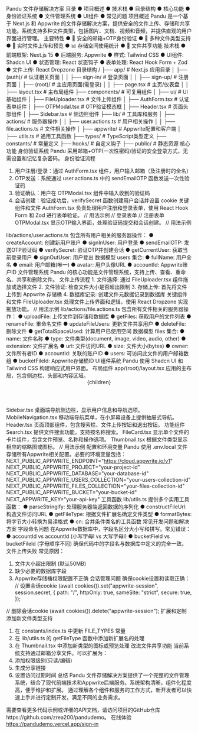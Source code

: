 Pandu 文件存储解决方案
目录
● 项目概述
● 技术栈
● 目录结构
● 核心功能
● 身份验证系统
● 文件管理系统
● UI组件
● 常见问题
项目概述
Pandu 是一个基于 Next.js 和 Appwrite 的文件存储解决方案，提供安全的文件上传、存储和共享功能。系统支持多种文件类型，包括图片、文档、视频和音频，并提供直观的用户界面进行管理。
主要特性
● 🔐 安全的邮箱+OTP身份验证
● 📁 多种文件类型支持
● 🔄 实时文件上传和预览
● 📊 存储空间使用统计
● 👥 文件共享功能
技术栈
● 前端框架: Next.js 15
● 后端服务: Appwrite
● 样式: Tailwind CSS
● UI组件: Shadcn UI
● 状态管理: React 状态钩子
● 表单处理: React Hook Form + Zod
● 文件上传: React Dropzone
目录结构
/
├── app/                    # Next.js 应用目录
│   ├── (auth)/             # 认证相关页面
│   │   ├── sign-in/        # 登录页面
│   │   ├── sign-up/        # 注册页面
│   ├── (root)/             # 主应用页面(需登录)
│   │   ├── page.tsx        # 主页/仪表盘
│   │   ├── layout.tsx      # 主布局组件
├── components/             # 可复用组件
│   ├── ui/                 # UI基础组件
│   ├── FileUploader.tsx    # 文件上传组件 
│   ├── AuthForm.tsx        # 认证表单组件
│   ├── OTPModal.tsx        # OTP验证模态框
│   ├── Header.tsx          # 页面头部组件
│   ├── Sidebar.tsx         # 侧边栏组件
├── lib/                    # 工具库和服务
│   ├── actions/            # 服务器操作
│   │   ├── user.actions.ts # 用户相关操作
│   │   ├── file.actions.ts # 文件相关操作
│   ├── appwrite/           # Appwrite配置和客户端
│   ├── utils.ts            # 通用工具函数
├── types/                  # TypeScript类型定义
├── constants/              # 常量定义
├── hooks/                  # 自定义钩子
├── public/                 # 静态资源
核心功能
身份验证系统
Pandu 采用邮箱+OTP(一次性密码)验证的安全登录方式，无需设置和记忆复杂密码。
身份验证流程
1. 用户注册/登录：通过 AuthForm.tsx 组件，用户输入邮箱（及注册时的全名）
2. OTP发送：系统通过 user.actions.ts 中的 sendEmailOTP 函数发送一次性验证码
3. 验证确认：用户在 OTPModal.tsx 组件中输入收到的验证码
4. 会话创建：验证成功后，verifySecret 函数创建用户会话并设置 cookie
关键组件和文件
AuthForm.tsx
负责处理用户注册和登录表单，使用 React Hook Form 和 Zod 进行表单验证。
// 用法示例
<AuthForm type="sign-in" /> // 登录表单
<AuthForm type="sign-up" /> // 注册表单
OTPModal.tsx
显示OTP输入界面，处理验证码提交和会话创建。
// 用法示例
<OtpModal email="user@example.com" accountId="12345" />
lib/actions/user.actions.ts
包含所有用户相关的服务器操作：
● createAccount: 创建新用户账户
● signInUser: 用户登录
● sendEmailOTP: 发送OTP验证码
● verifySecret: 验证OTP并创建会话
● getCurrentUser: 获取当前登录用户
● signOutUser: 用户登出
数据模型
users 集合:
● fullName: 用户全名
● email: 用户邮箱(唯一)
● avatar: 用户头像URL
● accountId: Appwrite账户ID
文件管理系统
Pandu 的核心功能是文件管理系统，支持上传、查看、重命名、共享和删除文件。
文件上传流程
1. 文件选择: 通过 FileUploader.tsx 组件拖放或选择文件
2. 文件验证: 检查文件大小是否超出限制
3. 存储上传: 首先将文件上传到 Appwrite 存储桶
4. 数据库记录: 创建文件元数据记录到数据库
关键组件和文件
FileUploader.tsx
处理文件上传界面和逻辑，使用 React Dropzone 实现拖放功能。
// 用法示例
<FileUploader ownerId="user123" accountId="account123" />
lib/actions/file.actions.ts
包含所有文件相关的服务器操作：
● uploadFile: 上传文件到存储和数据库
● getFiles: 获取用户的文件列表
● renameFile: 重命名文件
● updateFileUsers: 更新文件共享用户
● deleteFile: 删除文件
● getTotalSpaceUsed: 计算用户已使用空间
数据模型
files 集合:
● name: 文件名称
● type: 文件类型(document, image, video, audio, other)
● extension: 文件扩展名
● url: 文件访问URL
● size: 文件大小(bytes)
● owner: 文件所有者ID
● accountId: 关联的账户ID
● users: 可访问此文件的用户邮箱数组
● bucketFileld: Appwrite存储桶ID
UI组件系统
Pandu 使用 Shadcn UI 和 Tailwind CSS 构建响应式用户界面。
布局组件
app/(root)/layout.tsx
应用的主布局，包含侧边栏、头部和内容区域。
<main className="flex h-screen">
  <Sidebar {...currentUser} />
  <section className="flex h-full flex-1 flex-col">
    <MobileNavigation {...currentUser} />
    <Header userId={currentUser.$id} accountId={currentUser.accountId} />
    <div className="main-content">{children}</div>
  </section>
</main>

Sidebar.tsx
桌面端导航侧边栏，显示用户信息和导航选项。
MobileNavigation.tsx
移动端导航菜单，在小屏幕设备上提供抽屉式导航。
Header.tsx
页面顶部组件，包含搜索栏、文件上传按钮和退出按钮。
功能组件
Search.tsx
提供文件搜索功能，支持按名称搜索。
FileCard.tsx
显示单个文件的卡片组件，包含文件预览、名称和操作选项。
Thumbnail.tsx
根据文件类型显示相应的缩略图或图标。
// 用法示例
<Thumbnail type="document" extension="pdf" url="..." />
配置和环境变量
Pandu 使用 .env.local 文件存储所有Appwrite相关配置。必要的环境变量包括：
NEXT_PUBLIC_APPWRITE_ENDPOINT="https://cloud.appwrite.io/v1"
NEXT_PUBLIC_APPWRITE_PROJECT="your-project-id"
NEXT_PUBLIC_APPWRITE_DATABASE="your-database-id"
NEXT_PUBLIC_APPWRITE_USERS_COLLECTION="your-users-collection-id"
NEXT_PUBLIC_APPWRITE_FILES_COLLECTION="your-files-collection-id"
NEXT_PUBLIC_APPWRITE_BUCKET="your-bucket-id"
NEXT_APPWRITE_KEY="your-api-key"
工具函数
lib/utils.ts 提供多个实用工具函数：
● parseStringify: 处理服务器端返回数据的序列化
● constructFileUrl: 构造文件访问URL
● getFileType: 根据文件扩展名确定文件类型
● formatBytes: 将字节大小转换为易读格式
● cn: 合并条件类名的工具函数
常见开发问题和解决方案
字段命名问题
在Appwrite数据库中，字段名区分大小写和拼写。常见错误：
● accountId vs accountld (小写字母l vs 大写字母I)
● bucketField vs bucketFileld (字母顺序不同)
确保代码中的字段名与数据库中定义的完全一致。
文件上传失败
常见原因：
1. 文件大小超出限制 (默认50MB)
2. 缺少必要的数据库字段
3. Appwrite存储桶权限配置不正确
会话管理问题
确保cookie设置和读取正确：
// 设置会话cookie
(await cookies()).set("appwrite-session", session.secret, {
  path: "/",
  httpOnly: true,
  sameSite: "strict",
  secure: true,
});

// 删除会话cookie
(await cookies()).delete("appwrite-session");
扩展和定制
添加新文件类型支持
1. 在 constants/index.ts 中更新 FILE_TYPES 常量
2. 在 lib/utils.ts 的 getFileType 函数中添加新扩展名的处理
3. 在 Thumbnail.tsx 中添加新类型的图标或预览处理
改进文件共享功能
当前系统支持通过邮箱分享文件。可以扩展为：
1. 添加权限级别(只读/编辑)
2. 生成分享链接
3. 设置访问过期时间
总结
Pandu 文件存储解决方案提供了一个完整的文件管理系统，结合了现代前端技术和Appwrite后端服务。系统架构清晰，组件化程度高，便于维护和扩展。
通过理解各个组件和服务的工作方式，新开发者可以快速上手并进行定制开发，满足不同的业务需求。

需要查看更多代码示例或详细的API文档，请访问项目的GitHub仓库https://github.com/zrea200/pandudemo。
在线体验 https://pandudemo.vercel.app/sign-in